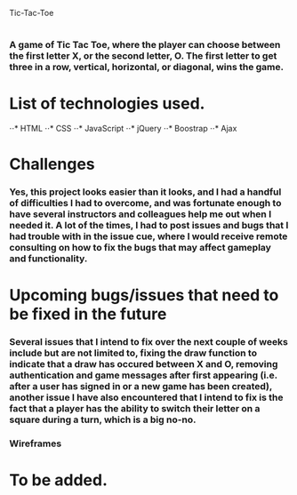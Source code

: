 Tic-Tac-Toe

#

### A game of Tic Tac Toe, where the player can choose between the first letter X, or the second letter, O. The first letter to get three in a row, vertical, horizontal, or diagonal, wins the game.

# List of technologies used.

⋅⋅* HTML
⋅⋅* CSS
⋅⋅* JavaScript
⋅⋅* jQuery
⋅⋅* Boostrap
⋅⋅* Ajax

# Challenges

### Yes, this project looks easier than it looks, and I had a handful of difficulties I had to overcome, and was fortunate enough to have several instructors and colleagues help me out when I needed it. A lot of the times, I had to post issues and bugs that I had trouble with in the issue cue, where I would receive remote consulting on how to fix the bugs that may affect gameplay and functionality.

# Upcoming bugs/issues that need to be fixed in the future

### Several issues that I intend to fix over the next couple of weeks include but are not limited to, fixing the draw function to indicate that a draw has occured between X and O, removing authentication and game messages after first appearing (i.e. after a user has signed in or a new game has been created), another issue I have also encountered that I intend to fix is the fact that a player has the ability to switch their letter on a square during a turn, which is a big no-no.

### Wireframes

# To be added.
